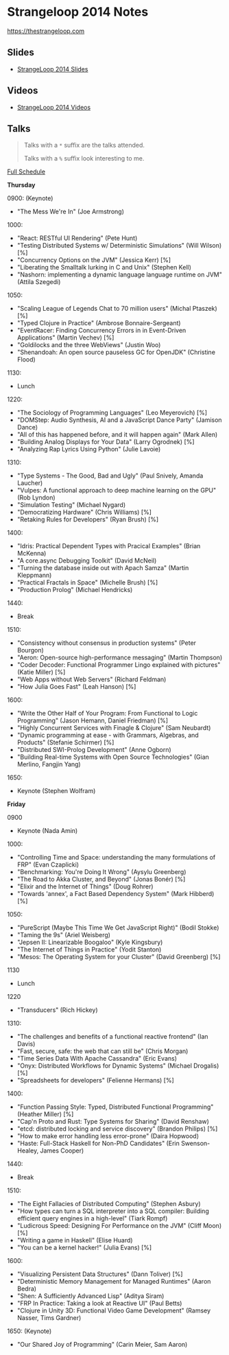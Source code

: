 # Strangeloop 2014 Notes

https://thestrangeloop.com

## Slides

- [StrangeLoop 2014 Slides](https://github.com/strangeloop/StrangeLoop2014)

## Videos

- [StrangeLoop 2014 Videos](https://www.youtube.com/channel/UC_QIfHvN9auy2CoOdSfMWDw/videos)

## Talks

> Talks with a `*` suffix are the talks attended.
>
> Talks with a `%` suffix look interesting to me.

[Full Schedule](https://thestrangeloop.com/schedule)

__Thursday__

0900: (Keynote)
 - "The Mess We're In" (Joe Armstrong)

1000:
 - "React: RESTful UI Rendering" (Pete Hunt)
 - "Testing Distributed Systems w/ Deterministic Simulations" (Will Wilson) [%]
 - "Concurrency Options on the JVM" (Jessica Kerr) [%]
 - "Liberating the Smalltalk lurking in C and Unix" (Stephen Kell)
 - "Nashorn: implementing a dynamic language language runtime on JVM" (Attila Szegedi)

1050:
 - "Scaling League of Legends Chat to 70 million users" (Michal Ptaszek) [%]
 - "Typed Clojure in Practice" (Ambrose Bonnaire-Sergeant)
 - "EventRacer: Finding Concurrency Errors in in Event-Driven Applications" (Martin Vechev) [%]
 - "Goldilocks and the three WebViews" (Justin Woo)
 - "Shenandoah: An open source pauseless GC for OpenJDK" (Christine Flood)

1130:
 - Lunch

1220:
 - "The Sociology of Programming Languages" (Leo Meyerovich) [%]
 - "DOMStep: Audio Synthesis, AI and a JavaScript Dance Party" (Jamison Dance)
 - "All of this has happened before, and it will happen again" (Mark Allen)
 - "Building Analog Displays for Your Data" (Larry Ogrodnek) [%]
 - "Analyzing Rap Lyrics Using Python" (Julie Lavoie)

1310:
 - "Type Systems - The Good, Bad and Ugly" (Paul Snively, Amanda Laucher)
 - "Vulpes: A functional approach to deep machine learning on the GPU" (Rob Lyndon)
 - "Simulation Testing" (Michael Nygard)
 - "Democratizing Hardware" (Chris Williams) [%]
 - "Retaking Rules for Developers" (Ryan Brush) [%]

1400:
 - "Idris: Practical Dependent Types with Pracical Examples" (Brian McKenna)
 - "A core.async Debugging Toolkit" (David McNeil)
 - "Turning the database inside out with Apach Samza" (Martin Kleppmann)
 - "Practical Fractals in Space" (Michelle Brush) [%]
 - "Production Prolog" (Michael Hendricks)

1440:
 - Break

1510:
 - "Consistency without consensus in production systems" (Peter Bourgon)
 - "Aeron: Open-source high-performance messaging" (Martin Thompson)
 - "Coder Decoder: Functional Programmer Lingo explained with pictures" (Katie Miller) [%]
 - "Web Apps without Web Servers" (Richard Feldman)
 - "How Julia Goes Fast" (Leah Hanson) [%]

1600:
 - "Write the Other Half of Your Program: From Functional to Logic Programming" (Jason Hemann, Daniel Friedman) [%]
 - "Highly Concurrent Services with Finagle & Clojure" (Sam Neubardt)
 - "Dynamic programming at ease - with Grammars, Algebras, and Products" (Stefanie Schirmer) [%]
 - "Distributed SWI-Prolog Development" (Anne Ogborn)
 - "Building Real-time Systems with Open Source Technologies" (Gian Merlino, Fangjin Yang)

1650:
 - Keynote (Stephen Wolfram)

__Friday__

0900
 - Keynote (Nada Amin)

1000:
 - "Controlling Time and Space: understanding the many formulations of FRP" (Evan Czaplicki)
 - "Benchmarking: You're Doing It Wrong" (Aysylu Greenberg)
 - "The Road to Akka Cluster, and Beyond" (Jonas Bonér) [%]
 - "Elixir and the Internet of Things" (Doug Rohrer)
 - "Towards 'annex', a Fact Based Dependency System" (Mark Hibberd) [%]

1050:
 - "PureScript (Maybe This Time We Get JavaScript Right)" (Bodil Stokke)
 - "Taming the 9s" (Ariel Weisberg)
 - "Jepsen II: Linearizable Boogaloo" (Kyle Kingsbury)
 - "The Internet of Things in Practice" (Yodit Stanton)
 - "Mesos: The Operating System for your Cluster" (David Greenberg) [%]

1130
 - Lunch

1220
 - "Transducers" (Rich Hickey)

1310:
 - "The challenges and benefits of a functional reactive frontend" (Ian Davis)
 - "Fast, secure, safe: the web that can still be" (Chris Morgan)
 - "Time Series Data With Apache Cassandra" (Eric Evans)
 - "Onyx: Distributed Workflows for Dynamic Systems" (Michael Drogalis) [%]
 - "Spreadsheets for developers" (Felienne Hermans) [%]

1400:
 - "Function Passing Style: Typed, Distributed Functional Programming" (Heather Miller) [%]
 - "Cap'n Proto and Rust: Type Systems for Sharing" (David Renshaw)
 - "etcd: distributed locking and service discovery" (Brandon Philips) [%]
 - "How to make error handling less error-prone" (Daira Hopwood)
 - "Haste: Full-Stack Haskell for Non-PhD Candidates" (Erin Swenson-Healey, James Cooper)

1440:
 - Break

1510:
 - "The Eight Fallacies of Distributed Computing" (Stephen Asbury)
 - "How types can turn a SQL interpreter into a SQL compiler: Building efficient query engines in a high-level" (Tiark Rompf)
 - "Ludicrous Speed: Designing For Performance on the JVM" (Cliff Moon) [%]
 - "Writing a game in Haskell" (Elise Huard)
 - "You can be a kernel hacker!" (Julia Evans) [%]

1600:
 - "Visualizing Persistent Data Structures" (Dann Toliver) [%]
 - "Deterministic Memory Management for Managed Runtimes" (Aaron Bedra)
 - "Shen: A Sufficiently Advanced Lisp" (Aditya Siram)
 - "FRP In Practice: Taking a look at Reactive UI" (Paul Betts)
 - "Clojure in Unity 3D: Functional Video Game Development" (Ramsey Nasser, Tims Gardner)

1650: (Keynote)
- "Our Shared Joy of Programming" (Carin Meier, Sam Aaron)
